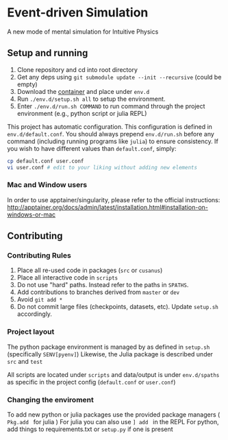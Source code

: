 # Event-driven Simulation

A new mode of mental simulation for Intuitive Physics

## Setup and running

1. Clone repository and cd into root directory
2. Get any deps using `git submodule update --init --recursive` (could be empty)
3. Download the [container](https://drive.google.com/uc?export=download&id=1Cw1BDlvIyE8thDVfpMfHL9khGxBKtHoX) and place under `env.d`
4. Run `./env.d/setup.sh all` to setup the environment.
5. Enter `./env.d/run.sh COMMAND` to run command through the project environment (e.g., python script or julia REPL)

This project has automatic configuration. This configuration is defined in `env.d/default.conf`.
You should always prepend `env.d/run.sh` before any command (including running programs like `julia`) to ensure consistency. 
If you wish to have different values than `default.conf`, simply:

``` sh
cp default.conf user.conf
vi user.conf # edit to your liking without adding new elements
```
### Mac and Window users

In order to use apptainer/singularity, please refer to the official instructions: http://apptainer.org/docs/admin/latest/installation.html#installation-on-windows-or-mac

## Contributing

### Contributing Rules


1. Place all re-used code in packages (`src` or `cusanus`)
2. Place all interactive code in `scripts`
3. Do not use "hard" paths. Instead refer to the paths in `SPATHS`.
4. Add contributions to branches derived from `master` or `dev`
4. Avoid `git add *`
5. Do not commit large files (checkpoints, datasets, etc). Update `setup.sh` accordingly.


### Project layout

The python package environment is managed by as defined in `setup.sh` (specifically `SENV[pyenv]`)
Likewise, the Julia package is described under `src` and `test`

All scripts are located under `scripts` and data/output is under `env.d/spaths` as specific in the project config (`default.conf` or `user.conf`)


### Changing the enviroment

To add new python or julia packages use the provided package managers ( `Pkg.add ` for julia )
For julia you can also use `] add ` in the REPL
For python, add things to requirements.txt or `setup.py` if one is present

